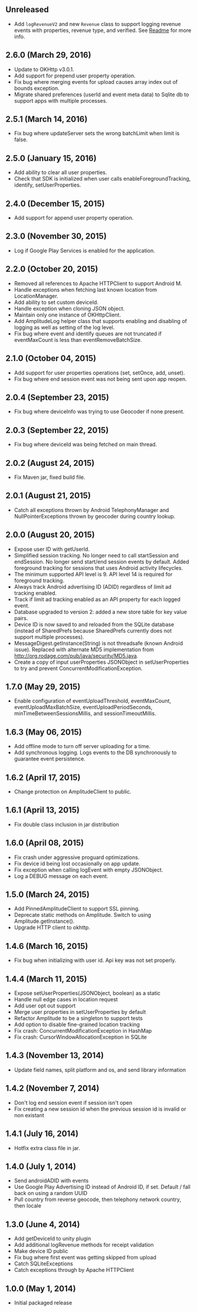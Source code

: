 ## Unreleased

* Add `logRevenueV2` and new `Revenue` class to support logging revenue events with properties, revenue type, and verified. See [Readme]() for more info.

## 2.6.0 (March 29, 2016)

* Update to OKHttp v3.0.1.
* Add support for prepend user property operation.
* Fix bug where merging events for upload causes array index out of bounds exception.
* Migrate shared preferences (userId and event meta data) to Sqlite db to support apps with multiple processes.

## 2.5.1 (March 14, 2016)

* Fix bug where updateServer sets the wrong batchLimit when limit is false.

## 2.5.0 (January 15, 2016)

* Add ability to clear all user properties.
* Check that SDK is initialized when user calls enableForegroundTracking, identify, setUserProperties.

## 2.4.0 (December 15, 2015)

* Add support for append user property operation.

## 2.3.0 (November 30, 2015)

* Log if Google Play Services is enabled for the application.

## 2.2.0 (October 20, 2015)

* Removed all references to Apache HTTPClient to support Android M.
* Handle exceptions when fetching last known location from LocationManager.
* Add ability to set custom deviceId.
* Handle exception when cloning JSON object.
* Maintain only one instance of OKHttpClient.
* Add AmplitudeLog helper class that supports enabling and disabling of logging as well as setting of the log level.
* Fix bug where event and identify queues are not truncated if eventMaxCount is less than eventRemoveBatchSize.

## 2.1.0 (October 04, 2015)

* Add support for user properties operations (set, setOnce, add, unset).
* Fix bug where end session event was not being sent upon app reopen.

## 2.0.4 (September 23, 2015)

* Fix bug where deviceInfo was trying to use Geocoder if none present.

## 2.0.3 (September 22, 2015)

* Fix bug where deviceId was being fetched on main thread.

## 2.0.2 (August 24, 2015)

* Fix Maven jar, fixed build file.

## 2.0.1 (August 21, 2015)

* Catch all exceptions thrown by Android TelephonyManager and NullPointerExceptions thrown by geocoder during country lookup.

## 2.0.0 (August 20, 2015)

* Expose user ID with getUserId.
* Simplified session tracking. No longer need to call startSession and endSession. No longer send start/end session events by default. Added foreground tracking for sessions that uses Android activity lifecycles.
* The minimum supported API level is 9. API level 14 is required for foreground tracking.
* Always track Android advertising ID (ADID) regardless of limit ad tracking enabled.
* Track if limit ad tracking enabled as an API property for each logged event.
* Database upgraded to version 2: added a new store table for key value pairs.
* Device ID is now saved to and reloaded from the SQLite database (instead of SharedPrefs because SharedPrefs currently does not support multiple processes).
* MessageDigest.getInstance(String) is not threadsafe (known Android issue). Replaced with alternate MD5 implementation from http://org.rodage.com/pub/java/security/MD5.java.
* Create a copy of input userProperties JSONObject in setUserProperties to try and prevent ConcurrentModificationException.

## 1.7.0 (May 29, 2015)

* Enable configuration of eventUploadThreshold, eventMaxCount,
  eventUploadMaxBatchSize, eventUploadPeriodSeconds, minTimeBetweenSessionsMillis,
  and sessionTimeoutMillis.

## 1.6.3 (May 06, 2015)

* Add offline mode to turn off server uploading for a time.
* Add synchronous logging. Logs events to the DB synchronously to guarantee event persistence.

## 1.6.2 (April 17, 2015)

* Change protection on AmplitudeClient to public.

## 1.6.1 (April 13, 2015)

* Fix double class inclusion in jar distribution

## 1.6.0 (April 08, 2015)

* Fix crash under aggressive proguard optimizations.
* Fix device id being lost occasionally on app update.
* Fix exception when calling logEvent with empty JSONObject.
* Log a DEBUG message on each event.

## 1.5.0 (March 24, 2015)

* Add PinnedAmplitudeClient to support SSL pinning.
* Deprecate static methods on Amplitude. Switch to using Amplitude.getInstance().
* Upgrade HTTP client to okhttp.

## 1.4.6 (March 16, 2015)

* Fix bug when initializing with user id. Api key was not set properly.

## 1.4.4 (March 11, 2015)

* Expose setUserProperties(JSONObject, boolean) as a static
* Handle null edge cases in location request
* Add user opt out support
* Merge user properties in setUserProperties by default
* Refactor Amplitude to be a singleton to support tests
* Add option to disable fine-grained location tracking
* Fix crash: ConcurrentModificationException in HashMap
* Fix crash: CursorWindowAllocationException in SQLite

## 1.4.3 (November 13, 2014)

* Update field names, split platform and os, and send library information

## 1.4.2 (November 7, 2014)

* Don't log end session event if session isn't open
* Fix creating a new session id when the previous session id is invalid or non existant

## 1.4.1 (July 16, 2014)

* Hotfix extra class file in jar.

## 1.4.0 (July 1, 2014)

* Send androidADID with events
* Use Google Play Advertising ID instead of Android ID, if set. Default / fall back on using a random UUID
* Pull country from reverse geocode, then telephony network country, then locale

## 1.3.0 (June 4, 2014)

* Add getDeviceId to unity plugin
* Add additional logRevenue methods for receipt validation
* Make device ID public
* Fix bug where first event was getting skipped from upload
* Catch SQLiteExceptions
* Catch exceptions through by Apache HTTPClient

## 1.0.0 (May 1, 2014)

* Initial packaged release
